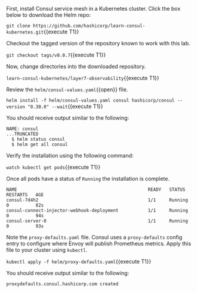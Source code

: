 First, install Consul service mesh in a Kubernetes cluster.
Click the box below to download the Helm repo:

`git clone https://github.com/hashicorp/learn-consul-kubernetes.git`{{execute T1}}

Checkout the tagged version of the repository known to work with this lab.

`git checkout tags/v0.0.7`{{execute T1}}

Now, change directories into the downloaded repository.

`learn-consul-kubernetes/layer7-observability`{{execute T1}}

Review the `helm/consul-values.yaml`{{open}} file.

`helm install -f helm/consul-values.yaml consul hashicorp/consul --version "0.30.0" --wait`{{execute T1}}

You should receive output similar to the following:

```plaintext
NAME: consul
...TRUNCATED
  $ helm status consul
  $ helm get all consul
```

Verify the installation using the following command:

`watch kubectl get pods`{{execute T1}}

Once all pods have a status of `Running` the installation is complete.

```plaintext
NAME                                                 READY   STATUS    RESTARTS   AGE
consul-7d4h2                                         1/1     Running   0          82s
consul-connect-injector-webhook-deployment           1/1     Running   0          94s
consul-server-0                                      1/1     Running   0          93s
```

Note the `proxy-defaults.yaml` file. Consul uses a `proxy-defaults` config entry to
configure where Envoy will publish Prometheus metrics. Apply this file to your cluster
using `kubectl`.

`kubectl apply -f helm/proxy-defaults.yaml`{{execute T1}}

You should receive output similar to the following:

```plaintext
proxydefaults.consul.hashicorp.com created
```

